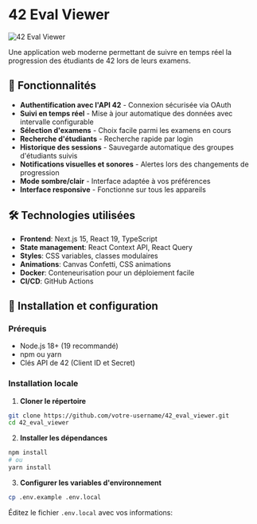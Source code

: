 # 42 Eval Viewer

![42 Eval Viewer](https://via.placeholder.com/1200x600?text=42+Eval+Viewer)

Une application web moderne permettant de suivre en temps réel la progression des étudiants de 42 lors de leurs examens.

## 🌟 Fonctionnalités

- **Authentification avec l'API 42** - Connexion sécurisée via OAuth
- **Suivi en temps réel** - Mise à jour automatique des données avec intervalle configurable
- **Sélection d'examens** - Choix facile parmi les examens en cours
- **Recherche d'étudiants** - Recherche rapide par login
- **Historique des sessions** - Sauvegarde automatique des groupes d'étudiants suivis
- **Notifications visuelles et sonores** - Alertes lors des changements de progression
- **Mode sombre/clair** - Interface adaptée à vos préférences
- **Interface responsive** - Fonctionne sur tous les appareils

## 🛠️ Technologies utilisées

- **Frontend**: Next.js 15, React 19, TypeScript
- **State management**: React Context API, React Query
- **Styles**: CSS variables, classes modulaires
- **Animations**: Canvas Confetti, CSS animations
- **Docker**: Conteneurisation pour un déploiement facile
- **CI/CD**: GitHub Actions

## 🚀 Installation et configuration

### Prérequis

- Node.js 18+ (19 recommandé)
- npm ou yarn
- Clés API de 42 (Client ID et Secret)

### Installation locale

1. **Cloner le répertoire**

```bash
git clone https://github.com/votre-username/42_eval_viewer.git
cd 42_eval_viewer
```

2. **Installer les dépendances**

```bash
npm install
# ou
yarn install
```

3. **Configurer les variables d'environnement**

```bash
cp .env.example .env.local
```

Éditez le fichier `.env.local` avec vos informations:
